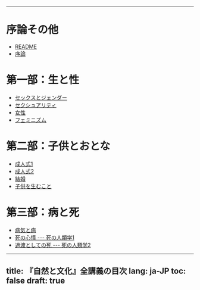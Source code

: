 <!-- -*- coding: utf-8 -*- -->

-----

# 序論その他

- [README](README.html)
- [序論](00-intro.html)

<!--

- [TECHINFO](TECHINFO.html) --- ダウンロードしたい人のために（）

-->

# 第一部：生と性

- [セックスとジェンダー](gender.html)
- [セクシュアリティ](sexual.html)
- [女性](woman.html)
- [フェミニズム](feminism.html)

# 第二部：子供とおとな

<!-- - [第二部のイントロ](intro-01.html) -->

- [成人式1](novice1.html)
- [成人式2](novice2.html)
- [結婚](marriage.html)
- [子供を生むこと](repro.html)

# 第三部：病と死

<!-- - [第三部のイントロ](intro-01.html) -->

- [病気と病](disease.html)
- [死の心情 --- 死の人類学1](death1.html)
- [過渡としての死 --- 死の人類学2](death2.html)

---
title: 『自然と文化』全講義の目次
lang: ja-JP
toc: false
draft: true
---
